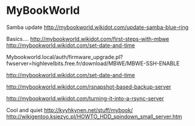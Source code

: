 # MyBookWorld

Samba update
http://mybookworld.wikidot.com/update-samba-blue-ring



Basics....
http://mybookworld.wikidot.com/first-steps-with-mbwe
http://mybookworld.wikidot.com/set-date-and-time

Mybookworld.local/auth/firmware_upgrade.pl?fwserver=highlevelbits.free.fr/download/MBWE/MBWE-SSH-ENABLE

http://mybookworld.wikidot.com/set-date-and-time

http://mybookworld.wikidot.com/rsnapshot-based-backup-server

http://mybookworld.wikidot.com/turning-it-into-a-rsync-server

Cool and quiet
http://kyyhkynen.net/stuff/mybook/
http://wikigentoo.ksiezyc.pl/HOWTO_HDD_spindown_small_server.htm